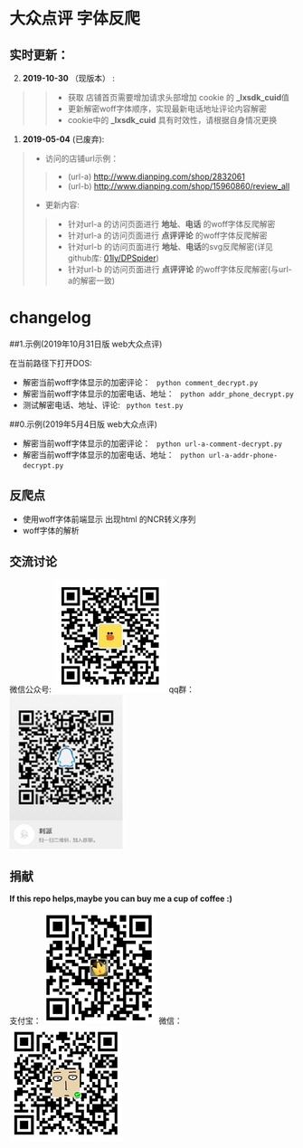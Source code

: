 # 大众点评 字体反爬

## 实时更新：
 2. **2019-10-30** （现版本） :
>  > * 获取 店铺首页需要增加请求头部增加 cookie 的 **_lxsdk_cuid**值
>  > * 更新解密woff字体顺序，实现最新电话地址评论内容解密
>  > * cookie中的 **_lxsdk_cuid** 具有时效性，请根据自身情况更换



 1. **2019-05-04** (已废弃):
>  * 访问的店铺url示例：
>  > * (url-a) http://www.dianping.com/shop/2832061
>  > * (url-b) http://www.dianping.com/shop/15960860/review_all
>  * 更新内容:
>  > * 针对url-a 的访问页面进行 **地址**、**电话** 的woff字体反爬解密
>  > * 针对url-a 的访问页面进行 **点评评论** 的woff字体反爬解密
>  > * 针对url-b 的访问页面进行 **地址**、**电话**的svg反爬解密(详见github库: [01ly/DPSpider](https://github.com/01ly/DPspider))
>  > * 针对url-b 的访问页面进行 **点评评论** 的woff字体反爬解密(与url-a的解密一致)

# **changelog**

##1.示例(2019年10月31日版 web大众点评)

在当前路径下打开DOS:
* 解密当前woff字体显示的加密评论：
` python comment_decrypt.py`
* 解密当前woff字体显示的加密电话、地址：
` python addr_phone_decrypt.py`
* 测试解密电话、地址、评论:
` python test.py`

##0.示例(2019年5月4日版 web大众点评)

* 解密当前woff字体显示的加密评论：
` python url-a-comment-decrypt.py`
* 解密当前woff字体显示的加密电话、地址：
` python url-a-addr-phone-decrypt.py`

## 反爬点

* 使用woff字体前端显示 出现html 的NCR转义序列
* woff字体的解析

## 交流讨论

微信公众号:
![gzh](../qrcode.jpg)
qq群：
![qq](../qq.png)

## 捐献

**If this repo helps,maybe you can buy me a cup of coffee :)**

支付宝：
![](../alipay.jpg)
微信：
![](../wechat.png)
